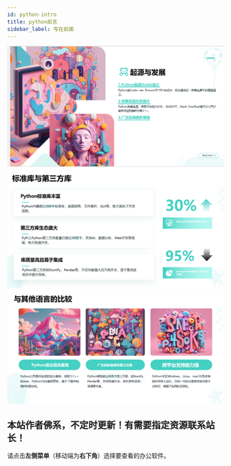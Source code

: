 ```yaml
---
id: python-intro
title: python前言
sidebar_label: 写在前面
---
```

![python](./img/python简介1.png)
![python](./img/python简介2.png)
![python](./img/python简介3.png)

## 本站作者佛系，不定时更新！有需要指定资源联系站长！

请点击**左侧菜单**（移动端为**右下角**）选择要查看的办公软件。